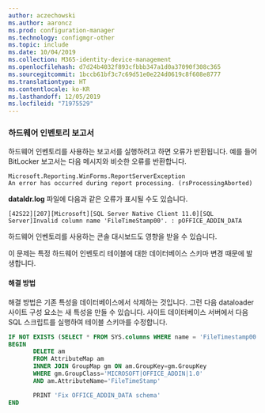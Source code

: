 ```yaml
---
author: aczechowski
ms.author: aaroncz
ms.prod: configuration-manager
ms.technology: configmgr-other
ms.topic: include
ms.date: 10/04/2019
ms.collection: M365-identity-device-management
ms.openlocfilehash: d7d24b4032f893cfbbb347a1d0a37090f308c365
ms.sourcegitcommit: 1bccb61bf3c7c69d51e0e224d0619c8f608e8777
ms.translationtype: HT
ms.contentlocale: ko-KR
ms.lasthandoff: 12/05/2019
ms.locfileid: "71975529"
---
```

### <a name="ki_hinv"></a> 하드웨어 인벤토리 보고서

<!--5468413-->
하드웨어 인벤토리를 사용하는 보고서를 실행하려고 하면 오류가 반환됩니다. 예를 들어 BitLocker 보고서는 다음 메시지와 비슷한 오류를 반환합니다.

```
Microsoft.Reporting.WinForms.ReportServerException
An error has occurred during report processing. (rsProcessingAborted)
```

**dataldr.log** 파일에 다음과 같은 오류가 표시될 수도 있습니다.

`[42S22][207][Microsoft][SQL Server Native Client 11.0][SQL Server]Invalid column name 'FileTimeStamp00'. : pOFFICE_ADDIN_DATA`

하드웨어 인벤토리를 사용하는 콘솔 대시보드도 영향을 받을 수 있습니다.

이 문제는 특정 하드웨어 인벤토리 테이블에 대한 데이터베이스 스키마 변경 때문에 발생합니다.

#### <a name="workaround"></a>해결 방법

해결 방법은 기존 특성을 데이터베이스에서 삭제하는 것입니다. 그런 다음 dataloader 사이트 구성 요소는 새 특성을 만들 수 있습니다. 사이트 데이터베이스 서버에서 다음 SQL 스크립트를 실행하여 테이블 스키마를 수정합니다.

``` SQL
IF NOT EXISTS (SELECT * FROM SYS.columns WHERE name = 'FileTimestamp00' AND object_id = OBJECT_ID('OFFICE_ADDIN_DATA'))
BEGIN
       DELETE am
       FROM AttributeMap am
       INNER JOIN GroupMap gm ON am.GroupKey=gm.GroupKey
       WHERE gm.GroupClass='MICROSOFT|OFFICE_ADDIN|1.0'
       AND am.AttributeName='FileTimeStamp'

       PRINT 'Fix OFFICE_ADDIN_DATA schema'
END
```
